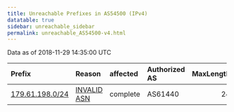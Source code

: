 ```yaml
---
title: Unreachable Prefixes in AS54500 (IPv4)
datatable: true
sidebar: unreachable_sidebar
permalink: unreachable_AS54500-v4.html
---
```


Data as of 2018-11-29 14:35:00 UTC


<div class="datatable-begin"></div>

| Prefix                                                   | Reason                                                                                                 | affected   | Authorized AS   |   MaxLength | Anchor                                         |   unreachable /24s |
|:---------------------------------------------------------|:-------------------------------------------------------------------------------------------------------|:-----------|:----------------|------------:|:-----------------------------------------------|-------------------:|
| [179.61.198.0/24](https://stat.ripe.net/179.61.198.0/24) | [INVALID ASN](https://rpki-validator.ripe.net/announcement-preview?asn=AS54500&prefix=179.61.198.0/24) | complete   | AS61440         |          24 | [LACNIC](unreachable_LACNIC_RPKI_Root-v4.html) |                  1 |

<div class="datatable-end"></div>